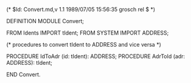 (* $Id: Convert.md,v 1.1 1989/07/05 15:56:35 grosch rel $ *)

DEFINITION MODULE Convert;

FROM Idents	IMPORT	tIdent;
FROM SYSTEM IMPORT	ADDRESS;

(* procedures to convert tIdent to ADDRESS and vice versa *)

PROCEDURE IdToAdr (id: tIdent): ADDRESS;
PROCEDURE AdrToId (adr: ADDRESS): tIdent;

END Convert.
